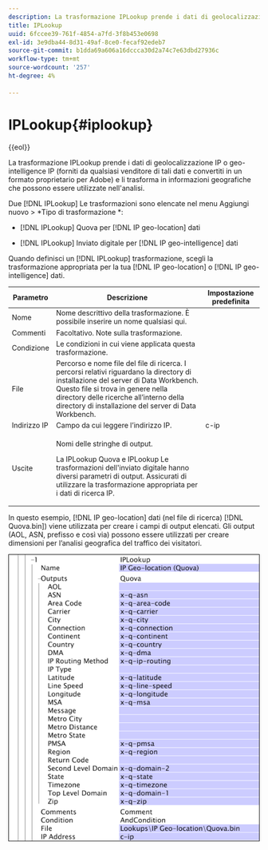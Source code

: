 ```yaml
---
description: La trasformazione IPLookup prende i dati di geolocalizzazione IP o geo-intelligence IP (forniti da qualsiasi venditore di tali dati e convertiti in un formato proprietario per Adobe) e li trasforma in informazioni geografiche che possono essere utilizzate nell'analisi.
title: IPLookup
uuid: 6fccee39-761f-4854-a7fd-3f8b453e0698
exl-id: 3e9dba44-8d31-49af-8ce0-fecaf92edeb7
source-git-commit: b1dda69a606a16dccca30d2a74c7e63dbd27936c
workflow-type: tm+mt
source-wordcount: '257'
ht-degree: 4%

---
```


# IPLookup{#iplookup}

{{eol}}

La trasformazione IPLookup prende i dati di geolocalizzazione IP o geo-intelligence IP (forniti da qualsiasi venditore di tali dati e convertiti in un formato proprietario per Adobe) e li trasforma in informazioni geografiche che possono essere utilizzate nell&#39;analisi.

Due [!DNL IPLookup] Le trasformazioni sono elencate nel menu Aggiungi nuovo > *Tipo di trasformazione *:

* [!DNL IPLookup] Quova per [!DNL IP geo-location] dati

* [!DNL IPLookup] Inviato digitale per [!DNL IP geo-intelligence] dati

Quando definisci un [!DNL IPLookup] trasformazione, scegli la trasformazione appropriata per la tua [!DNL IP geo-location] o [!DNL IP geo-intelligence] dati.

<table id="table_C438A30AB5E64160A5C486D6887B1D7E"> 
 <thead> 
  <tr> 
   <th colname="col1" class="entry"> Parametro </th> 
   <th colname="col2" class="entry"> Descrizione </th> 
   <th colname="col3" class="entry"> Impostazione predefinita </th> 
  </tr> 
 </thead>
 <tbody> 
  <tr> 
   <td colname="col1"> Nome </td> 
   <td colname="col2"> Nome descrittivo della trasformazione. È possibile inserire un nome qualsiasi qui. </td> 
   <td colname="col3"> </td> 
  </tr> 
  <tr> 
   <td colname="col1"> Commenti </td> 
   <td colname="col2"> Facoltativo. Note sulla trasformazione. </td> 
   <td colname="col3"> </td> 
  </tr> 
  <tr> 
   <td colname="col1"> Condizione </td> 
   <td colname="col2"> Le condizioni in cui viene applicata questa trasformazione. </td> 
   <td colname="col3"> </td> 
  </tr> 
  <tr> 
   <td colname="col1"> File </td> 
   <td colname="col2"> Percorso e nome file del file di ricerca. I percorsi relativi riguardano la directory di installazione del server di Data Workbench. Questo file si trova in genere nella directory delle ricerche all’interno della directory di installazione del server di Data Workbench. </td> 
   <td colname="col3"> </td> 
  </tr> 
  <tr> 
   <td colname="col1"> Indirizzo IP </td> 
   <td colname="col2"> Campo da cui leggere l’indirizzo IP. </td> 
   <td colname="col3"> c-ip </td> 
  </tr> 
  <tr> 
   <td colname="col1"> Uscite </td> 
   <td colname="col2"> <p>Nomi delle stringhe di output. </p> <p> La <span class="wintitle"> IPLookup</span> Quova e <span class="wintitle"> IPLookup</span> Le trasformazioni dell'inviato digitale hanno diversi parametri di output. Assicurati di utilizzare la trasformazione appropriata per i dati di ricerca IP. </p> </td> 
   <td colname="col3"> </td> 
  </tr> 
 </tbody> 
</table>

In questo esempio, [!DNL IP geo-location] dati (nel file di ricerca) [!DNL Quova.bin]) viene utilizzata per creare i campi di output elencati. Gli output (AOL, ASN, prefisso e così via) possono essere utilizzati per creare dimensioni per l’analisi geografica del traffico dei visitatori.

![](assets/cfg_TransformationType_IPLookup.png)
